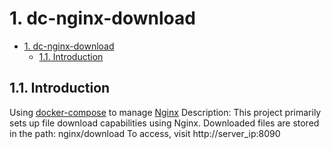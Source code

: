 # 1. dc-nginx-download

- [1. dc-nginx-download](#1-dc-nginx-download)
  - [1.1. Introduction](#11-introduction)

## 1.1. Introduction

Using [docker-compose](https://github.com/docker/compose) to manage [Nginx](https://nginx.org/en/)
Description: This project primarily sets up file download capabilities using Nginx.
Downloaded files are stored in the path: nginx/download
To access, visit http://server_ip:8090